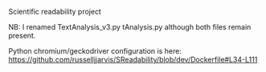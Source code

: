 Scientific readability project

NB: I renamed TextAnalysis_v3.py tAnalysis.py although both files remain present.

Python chromium/geckodriver configuration is here:
https://github.com/russelljjarvis/SReadability/blob/dev/Dockerfile#L34-L111
